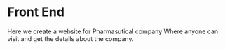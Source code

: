 # Front End
 Here we create a website for Pharmasutical company Where anyone can visit and get the details about the company.
